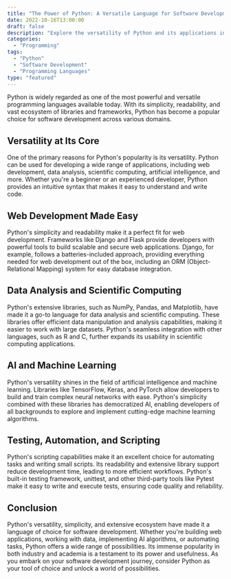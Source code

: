```yaml
--- 
title: "The Power of Python: A Versatile Language for Software Development"
date: 2022-10-16T13:00:00 
draft: false 
description: "Explore the versatility of Python and its applications in software development." 
categories: 
  - "Programming" 
tags: 
  - "Python" 
  - "Software Development" 
  - "Programming Languages" 
type: "featured" 
--- 
```


Python is widely regarded as one of the most powerful and versatile programming languages available today. With its simplicity, readability, and vast ecosystem of libraries and frameworks, Python has become a popular choice for software development across various domains.

## Versatility at Its Core

One of the primary reasons for Python's popularity is its versatility. Python can be used for developing a wide range of applications, including web development, data analysis, scientific computing, artificial intelligence, and more. Whether you're a beginner or an experienced developer, Python provides an intuitive syntax that makes it easy to understand and write code.

## Web Development Made Easy

Python's simplicity and readability make it a perfect fit for web development. Frameworks like Django and Flask provide developers with powerful tools to build scalable and secure web applications. Django, for example, follows a batteries-included approach, providing everything needed for web development out of the box, including an ORM (Object-Relational Mapping) system for easy database integration.

## Data Analysis and Scientific Computing

Python's extensive libraries, such as NumPy, Pandas, and Matplotlib, have made it a go-to language for data analysis and scientific computing. These libraries offer efficient data manipulation and analysis capabilities, making it easier to work with large datasets. Python's seamless integration with other languages, such as R and C, further expands its usability in scientific computing applications.

## AI and Machine Learning

Python's versatility shines in the field of artificial intelligence and machine learning. Libraries like TensorFlow, Keras, and PyTorch allow developers to build and train complex neural networks with ease. Python's simplicity combined with these libraries has democratized AI, enabling developers of all backgrounds to explore and implement cutting-edge machine learning algorithms.

## Testing, Automation, and Scripting

Python's scripting capabilities make it an excellent choice for automating tasks and writing small scripts. Its readability and extensive library support reduce development time, leading to more efficient workflows. Python's built-in testing framework, unittest, and other third-party tools like Pytest make it easy to write and execute tests, ensuring code quality and reliability.

## Conclusion

Python's versatility, simplicity, and extensive ecosystem have made it a language of choice for software development. Whether you're building web applications, working with data, implementing AI algorithms, or automating tasks, Python offers a wide range of possibilities. Its immense popularity in both industry and academia is a testament to its power and usefulness. As you embark on your software development journey, consider Python as your tool of choice and unlock a world of possibilities.

